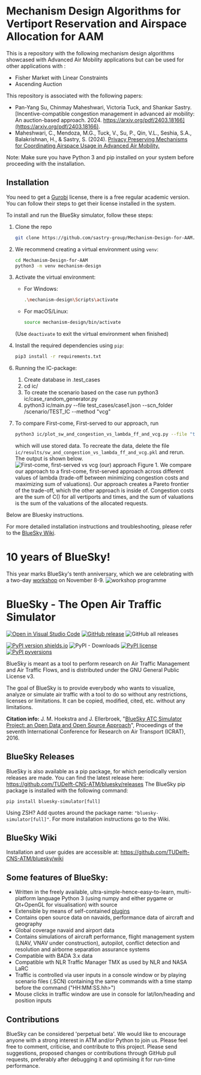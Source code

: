 # Mechanism Design Algorithms for Vertiport Reservation and Airspace Allocation for AAM

This is a repository with the following mechanism design algorithms showcased with Advanced Air Mobility applications but can be used for other applications with :
- Fisher Market with Linear Constraints
- Ascending Auction

This repository is associated with the following papers: 

- Pan-Yang Su, Chinmay Maheshwari, Victoria Tuck, and Shankar Sastry. [Incentive-compatible congestion management in advanced air mobility: An auction-based approach. 2024. https://arxiv.org/pdf/2403.18166](https://arxiv.org/pdf/2403.18166).
- Maheshwari, C., Mendoza, M.G., Tuck, V., Su, P., Qin, V.L., Seshia, S.A., Balakrishnan, H., & Sastry, S. (2024). [Privacy Preserving Mechanisms for Coordinating Airspace Usage in Advanced Air Mobility.](https://arxiv.org/abs/2411.03582) 

Note: Make sure you have Python 3 and pip installed on your system before proceeding with the installation.

## Installation
You need to get a [Gurobi](https://www.gurobi.com/) license, there is a free regular academic version.
You can follow their steps to get their license installed in the system.



To install and run the BlueSky simulator, follow these steps:
1. Clone the repo
    ```bash
    git clone https://github.com/sastry-group/Mechanism-Design-for-AAM.git
    ```

2. We recommend creating a virtual environment using `venv`:
    ```bash
    cd Mechanism-Design-for-AAM
    python3 -m venv mechanism-design
    ```

3. Activate the virtual environment:
    - For Windows:
      ```bash
      .\mechanism-design\Scripts\activate
      ```
    - For macOS/Linux:
      ```bash
      source mechanism-design/bin/activate
      ```
    (Use ```deactivate``` to exit the virtual environment when finished)

4. Install the required dependencies using `pip`:
    ```bash
    pip3 install -r requirements.txt
    ```

<!-- 5. Run the BlueSky simulator:
    ```bash
    python3 BlueSky.py
    ``` -->

6. Running the IC-package:
   1. Create database in .test_cases
   2. cd ic/
   3. To create the scenario based on the case run python3 ic/case_random_generator.py
   4. python3 ic/main.py --file test_cases/case1.json --scn_folder /scenario/TEST_IC --method "vcg"
   <!-- 5. Run ```python3 Bluesky.py``` and load the scenario -->

7. To compare First-come, First-served to our approach, run 
    ```bash
    python3 ic/plot_sw_and_congestion_vs_lambda_ff_and_vcg.py --file "test_cases/case2.json" --scn_folder "/scenario/TEST_IC" --method "ff"
    ```
    which will use stored data.
    To recreate the data, delete the file ```ic/results/sw_and_congestion_vs_lambda_ff_and_vcg.pkl``` and rerun. The output is shown below.
    ![First-come, first-served vs vcg (our) approach](https://github.com/victoria-tuck/IC-vertiport-reservation/blob/main/SW_congestion_vs_lambda_pareto.png)
    Figure 1. We compare our approach to a first-come, first-served approach across different values of lambda (trade-off between minimizing congestion costs and maximizing sum of valuations). Our approach creates a Pareto frontier of the trade-off, which the other approach is inside of. Congestion costs are the sum of C() for all vertiports and times, and the sum of valuations is the sum of the valuations of the allocated requests.


Below are Bluesky instructions.

For more detailed installation instructions and troubleshooting, please refer to the [BlueSky Wiki](https://github.com/TUDelft-CNS-ATM/bluesky/wiki).

# 10 years of BlueSky!
This year marks BlueSky's tenth anniversary, which we are celebrating with a two-day [workshop](https://forms.office.com/e/mXamnSYba5) on November 8-9.
![workshop programme](https://github.com/TUDelft-CNS-ATM/bluesky/blob/a20cf4497d6fc57d859970891026db7ba3574807/docs/workshop_programme.png)

# BlueSky - The Open Air Traffic Simulator

[![Open in Visual Studio Code](https://img.shields.io/static/v1?logo=visualstudiocode&label=&message=Open%20in%20Visual%20Studio%20Code&labelColor=2c2c32&color=007acc&logoColor=007acc)](https://open.vscode.dev/TUDelft-CNS-ATM/bluesky)
[![GitHub release](https://img.shields.io/github/release/TUDelft-CNS-ATM/bluesky.svg)](https://GitHub.com/TUDelft-CNS-ATM/bluesky/releases/)
![GitHub all releases](https://img.shields.io/github/downloads/TUDelft-CNS-ATM/bluesky/total?style=social)

[![PyPI version shields.io](https://img.shields.io/pypi/v/bluesky-simulator.svg)](https://pypi.python.org/pypi/bluesky-simulator/)
![PyPI - Downloads](https://img.shields.io/pypi/dm/bluesky-simulator?style=plastic)
[![PyPI license](https://img.shields.io/pypi/l/bluesky-simulator?style=plastic)](https://pypi.python.org/pypi/bluesky-simulator/)
[![PyPI pyversions](https://img.shields.io/pypi/pyversions/bluesky-simulator?style=plastic)](https://pypi.python.org/pypi/bluesky-simulator/)

BlueSky is meant as a tool to perform research on Air Traffic Management and Air Traffic Flows, and is distributed under the GNU General Public License v3.

The goal of BlueSky is to provide everybody who wants to visualize, analyze or simulate air
traffic with a tool to do so without any restrictions, licenses or limitations. It can be copied,
modified, cited, etc. without any limitations.

**Citation info:** J. M. Hoekstra and J. Ellerbroek, "[BlueSky ATC Simulator Project: an Open Data and Open Source Approach](https://www.researchgate.net/publication/304490055_BlueSky_ATC_Simulator_Project_an_Open_Data_and_Open_Source_Approach)", Proceedings of the seventh International Conference for Research on Air Transport (ICRAT), 2016.

## BlueSky Releases
BlueSky is also available as a pip package, for which periodically version releases are made. You can find the latest release here:
https://github.com/TUDelft-CNS-ATM/bluesky/releases
The BlueSky pip package is installed with the following command:

    pip install bluesky-simulator[full]

Using ZSH? Add quotes around the package name: `"bluesky-simulator[full]"`. For more installation instructions go to the Wiki.

## BlueSky Wiki
Installation and user guides are accessible at:
https://github.com/TUDelft-CNS-ATM/bluesky/wiki

## Some features of BlueSky:
- Written in the freely available, ultra-simple-hence-easy-to-learn, multi-platform language
Python 3 (using numpy and either pygame or Qt+OpenGL for visualisation) with source
- Extensible by means of self-contained [plugins](https://github.com/TUDelft-CNS-ATM/bluesky/wiki/plugin)
- Contains open source data on navaids, performance data of aircraft and geography
- Global coverage navaid and airport data
- Contains simulations of aircraft performance, flight management system (LNAV, VNAV under construction),
autopilot, conflict detection and resolution and airborne separation assurance systems
- Compatible with BADA 3.x data
- Compatible wth NLR Traffic Manager TMX as used by NLR and NASA LaRC
- Traffic is controlled via user inputs in a console window or by playing scenario files (.SCN)
containing the same commands with a time stamp before the command ("HH:MM:SS.hh>")
- Mouse clicks in traffic window are use in console for lat/lon/heading and position inputs

## Contributions
BlueSky can be considered 'perpetual beta'. We would like to encourage anyone with a strong interest in
ATM and/or Python to join us. Please feel free to comment, criticise, and contribute to this project. Please send suggestions, proposed changes or contributions through GitHub pull requests, preferably after debugging it and optimising it for run-time performance.
